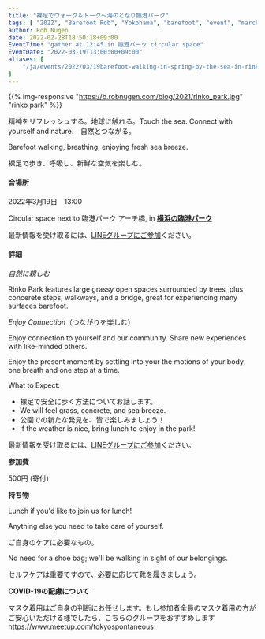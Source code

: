 ```yaml
---
title: "裸足でウォーク＆トーク～海のとなり臨港パーク"
tags: [ "2022", "Barefoot Rob", "Yokohama", "barefoot", "event", "march", "rinko-park", "spring", "walk", "はだし", "臨港パーク", "裸足のロブ" ]
author: Rob Nugen
date: 2022-02-28T18:50:18+09:00
EventTime: "gather at 12:45 in 臨港パーク circular space"
EventDate: "2022-03-19T13:00:00+09:00"
aliases: [
    "/ja/events/2022/03/19barefoot-walking-in-spring-by-the-sea-in-rinko-park-yokohama",
]
---
```


{{% img-responsive "https://b.robnugen.com/blog/2021/rinko_park.jpg" "rinko park" %}}

精神をリフレッシュする。地球に触れる。Touch the sea.
Connect with yourself and nature.　自然とつながる。

Barefoot walking, breathing, enjoying fresh sea breeze.

裸足で歩き、呼吸し、新鮮な空気を楽しむ。

#### 合場所

2022年3月19日　13:00

Circular space next to 臨港パーク アーチ橋, in **[横浜の臨港パーク](https://goo.gl/maps/k5XcA7ueXCCsPErV9)**

最新情報を受け取るには、[LINEグループにご参加](/contact/)ください。

#### 詳細

*自然に親しむ*

Rinko Park features
large grassy open spaces surrounded by trees,
plus concerete steps, walkways, and a bridge,
great for experiencing many surfaces barefoot.

*Enjoy Connection*（つながりを楽しむ）

Enjoy connection to yourself and our community.
Share new experiences with like-minded others.

Enjoy the present moment by settling into your the
motions of your body, one breath and one step at a time.


What to Expect:

* 裸足で安全に歩く方法についてお話します。
* We will feel grass, concrete, and sea breeze.
* 公園での新たな発見を、皆で楽しみましょう！
* If the weather is nice, bring lunch to enjoy in the park!

最新情報を受け取るには、[LINEグループにご参加](/contact/)ください。

**参加費**

500円 (寄付)

**持ち物**

Lunch if you'd like to join us for lunch!

Anything else you need to take care of yourself.

ご自身のケアに必要なもの。

No need for a shoe bag; we'll be walking in sight of our belongings.

セルフケアは重要ですので、必要に応じて靴を履きましょう。

**COVID-19の配慮について**

マスク着用はご自身の判断にお任せします。もし参加者全員のマスク着用の方がご安心いただける様でしたら、こちらのグループをおすすめします
https://www.meetup.com/tokyospontaneous
